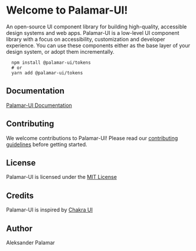 # Welcome to Palamar-UI!

An open-source UI component library for building high-quality, accessible design systems and web apps.
Palamar-UI is a low-level UI component library with a focus on accessibility, customization and developer experience. You can use these components either as the base layer of your design system, or adopt them incrementally.

```shell
  npm install @palamar-ui/tokens
  # or
  yarn add @palamar-ui/tokens
```

## Documentation

[Palamar-UI Documentation](https://aleksanderpalamar.github.io/palamar-ui/?path=/docs/overview-introduction--page)

## Contributing

We welcome contributions to Palamar-UI! Please read our [contributing guidelines](https://github.com/aleksanderpalamar/palamar-ui) before getting started.

## License

Palamar-UI is licensed under the [MIT License](https://github.com/aleksanderpalamar/palamar-ui/blob/main/LICENSE)

## Credits

Palamar-UI is inspired by [Chakra UI](https://chakra-ui.com/)

## Author

Aleksander Palamar